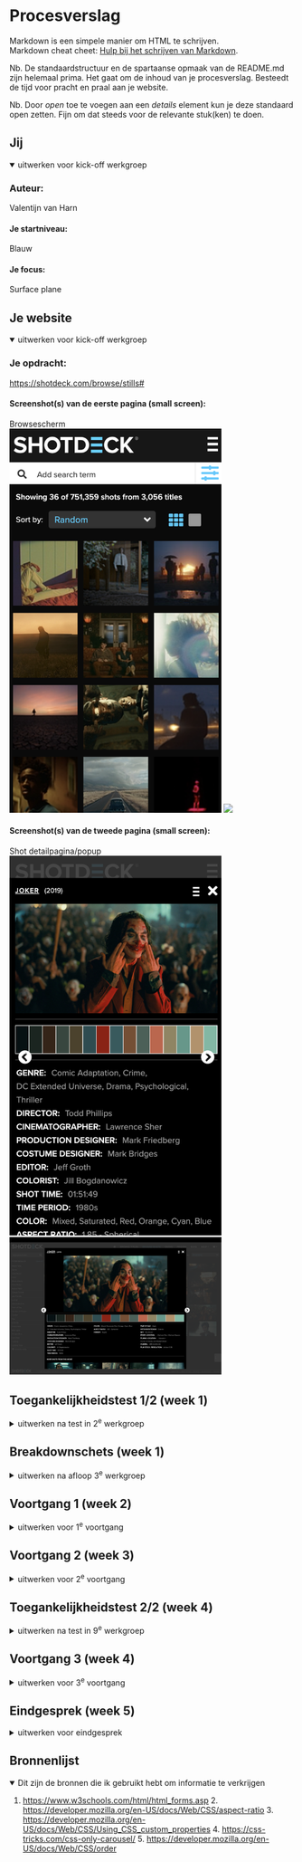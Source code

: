 # Procesverslag
Markdown is een simpele manier om HTML te schrijven.  
Markdown cheat cheet: [Hulp bij het schrijven van Markdown](https://github.com/adam-p/markdown-here/wiki/Markdown-Cheatsheet).

Nb. De standaardstructuur en de spartaanse opmaak van de README.md zijn helemaal prima. Het gaat om de inhoud van je procesverslag. Besteedt de tijd voor pracht en praal aan je website.

Nb. Door *open* toe te voegen aan een *details* element kun je deze standaard open zetten. Fijn om dat steeds voor de relevante stuk(ken) te doen.





## Jij

<details open>
  <summary>uitwerken voor kick-off werkgroep</summary>

  ### Auteur:
  Valentijn van Harn

  #### Je startniveau:
  Blauw

  #### Je focus:
  Surface plane
 
</details>





## Je website

<details open>
  <summary>uitwerken voor kick-off werkgroep</summary>

  ### Je opdracht:
  https://shotdeck.com/browse/stills#

  #### Screenshot(s) van de eerste pagina (small screen): 
  Browsescherm  
  <img src="readme-images/shotdeck_mobile_browse.png" width="375px" alt="Op deze pagina kunnen filmmakers browsen naar compositie, shot en coloring inspiratie">
  <img src="readme-images/shotdeck_desktop_browse.png" width="375px">

  #### Screenshot(s) van de tweede pagina (small screen):
  Shot detailpagina/popup  
  <img src="readme-images/shotdeck_mobile_detail.png" width="375px" alt="Op deze pagina zien filmmakers alle details van een shot">
  <img src="readme-images/shotdeck_desktop_detail.png" width="375px">
</details>



## Toegankelijkheidstest 1/2 (week 1)

<details>
  <summary>uitwerken na test in 2<sup>e</sup> werkgroep</summary>
  <img src="readme-images/wcagchecklist1_test1.png" width="200px">
  <img src="readme-images/wcagchecklist2_test1.png" width="200px">
  <img src="readme-images/wcagchecklist3_test1.png" width="200px">
  <img src="readme-images/wcagchecklist4_test1.png" width="200px">
  <img src="readme-images/wcagchecklist5_test1.png" width="200px">


  ### Bevindingen
  Lijst met je bevindingen die in de test naar voren kwamen:

  <ul>
    <li>[MOBILE & TOUCH] Links en buttons staan in sommige gevallen te dicht op elkaar > benadeelt usability.
    <img src="readme-images/shotdeck_menu_mobile.jpg" width="400px"></li>
    <li>[HEADINGS] Er worden geen heading elementen gebruikt om content te introduceren.</li>
    <li>[IMAGES] Bijna alle afbeeldingen hebben geen alt attribute > Maakt kern website onbruikbaar voor blinden.
    <img src="readme-images/shotdeck_geenalt1.png" width="600px"><img src="readme-images/shotdeck_geenalt2.png" width="600px"></li>
    <li>[APPEARANCE] Light and dark mode is niet supported.</li>
    <li>[APPEARANCE] Tekst kan niet worden vergroot naar 200%.</li>
    <li>[COLOR CONTRAST] Afbeeldingen die overlappen met tekst zijn in sommige gevallen niet goed leesbaar.
    <img src="readme-images/shotdeck_contrast.png" width="600px"></li>
  </ul>

</details>



## Breakdownschets (week 1)

<details>
  <summary>uitwerken na afloop 3<sup>e</sup> werkgroep</summary>

  ### de hele pagina: 
  <img src="readme-images/breakdown_home_shotdeck.jpg" width="375px" alt="breakdown van de hele pagina">

</details>


## Voortgang 1 (week 2)

<details>
  <summary>uitwerken voor 1<sup>e</sup> voortgang</summary>

  ### Stand van zaken
  hier dit ging goed & dit was lastig (neem ook screenshots op van delen van je website en code)


  ### Agenda voor meeting


  ### Verslag van meeting


</details>





## Voortgang 2 (week 3)

<details>
  <summary>uitwerken voor 2<sup>e</sup> voortgang</summary>

  ### Stand van zaken
  hier dit ging goed & dit was lastig (neem ook screenshots op van delen van je website en code)


  ### Agenda voor meeting
  samen met je groepje opstellen

  - Mijn order werkt niet. Hoe los ik dit op?
  - Hoe krijg ik tekst over mijn plaatje



  ### Verslag van meeting
  hier na afloop snel de uitkomsten van de meeting vastleggen
  
  - Ik moest order -1 gebruiken binnen een figure
  - Door position relative


</details>





## Toegankelijkheidstest 2/2 (week 4)

<details>
  <summary>uitwerken na test in 9<sup>e</sup> werkgroep</summary>

  ### Bevindingen
 Uit de tweede toegankelijkheidstest bleek dat veel dingen voor toegankelijkheid zijn verbeterd. Ik heb alleen nog geen high-contrast mode. Maar dat is in mijn geval niet nodig omdat de website van nature al een hoog contrast heeft. 

</details>





## Voortgang 3 (week 4)

<details>
  <summary>uitwerken voor 3<sup>e</sup> voortgang</summary>

  ### Stand van zaken
  hier dit ging goed & dit was lastig (neem ook screenshots op van delen van je website en code)


  ### Agenda voor meeting
  samen met je groepje opstellen


  ### Verslag van meeting
  hier na afloop snel de uitkomsten van de meeting vastleggen
  
</details>





## Eindgesprek (week 5)

<details>
  <summary>uitwerken voor eindgesprek</summary>

  ### Je uitkomst - karakteristiek screenshots:
  <img src="readme-images/shotdeck_home_final1.png" width="375px" alt="Home pagina eerste vouw">
  <img src="readme-images/shotdeck_home_final2.png" width="375px" alt="Home pagina carousel">
  <img src="readme-images/shotdeck_pricing_final.png" width="375px" alt="Pricing pagina">


  ### Dit ging goed/Heb ik geleerd: 
  Ik heb geleerd hoe ik met HTML, CSS en Javascript een werkende website kan maken die toegankelijk is voor mensen met een beperking.
  Ik vind het waardevol om te weten hoe custom properties werken en hoe ik deze toe pas op mijn site.
  Het uitwerken van de carousel was het meest uitdagend en ik ben blij dat dit zonder javascript is gelukt. 

  <img src="readme-images/custom_properties.png" width="375px" alt="top">



  ### Dit was lastig/Is niet gelukt:
  Ik vind het jammer dat ik het niet voor elkaar kreeg om mijn carousel navigatie in het midden van de pagina te centreren. 
  Alles dat ik heb geprobeerd werkte niet... 

  <img src="readme-images/carousel_niet_midden.png" width="375px" alt="bummer">
</details>


## Bronnenlijst

<details open>
  <summary>Dit zijn de bronnen die ik gebruikt hebt om informatie te verkrijgen</summary>

  1. https://www.w3schools.com/html/html_forms.asp
	2. https://developer.mozilla.org/en-US/docs/Web/CSS/aspect-ratio
	3. https://developer.mozilla.org/en-US/docs/Web/CSS/Using_CSS_custom_properties
	4. https://css-tricks.com/css-only-carousel/
	5. https://developer.mozilla.org/en-US/docs/Web/CSS/order
 
</details>